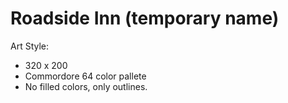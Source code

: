 # Roadside Inn (temporary name)

Art Style:
  - 320 x 200
  - Commordore 64 color pallete
  - No filled colors, only outlines.
